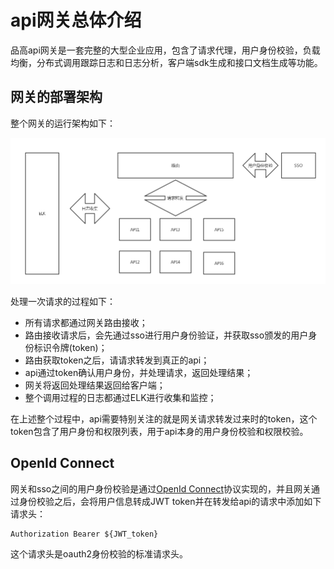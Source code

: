 # api网关总体介绍

品高api网关是一套完整的大型企业应用，包含了请求代理，用户身份校验，负载均衡，分布式调用跟踪日志和日志分析，客户端sdk生成和接口文档生成等功能。

## 网关的部署架构

整个网关的运行架构如下：

![网关运行架构](/assets/网关整体架构.png)

处理一次请求的过程如下：

* 所有请求都通过网关路由接收；
* 路由接收请求后，会先通过sso进行用户身份验证，并获取sso颁发的用户身份标识令牌(token)；
* 路由获取token之后，请请求转发到真正的api；
* api通过token确认用户身份，并处理请求，返回处理结果；
* 网关将返回处理结果返回给客户端；
* 整个调用过程的日志都通过ELK进行收集和监控；

在上述整个过程中，api需要特别关注的就是网关请求转发过来时的token，这个token包含了用户身份和权限列表，用于api本身的用户身份校验和权限校验。

## OpenId Connect

网关和sso之间的用户身份校验是通过[OpenId Connect](http://openid.net/specs/openid-connect-core-1_0.html)协议实现的，并且网关通过身份校验之后，会将用户信息转成JWT token并在转发给api的请求中添加如下请求头：

```
Authorization Bearer ${JWT_token}
```

这个请求头是oauth2身份校验的标准请求头。
